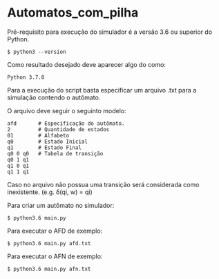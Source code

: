 # Automatos_com_pilha

Pré-requisito para execução do simulador é a versão 3.6 ou superior do Python.

```
$ python3 --version
```

Como resultado desejado deve aparecer algo do como:

```
Python 3.7.0
```

Para a execução do script basta especificar um arquivo .txt para a simulação contendo o autômato.

O arquivo deve seguir o seguinto modelo:

```
afd       # Especificação do autômato.
2         # Quantidade de estados
01        # Alfabeto
q0        # Estado Inicial
q1        # Estado Final
q0 0 q0   # Tabela de transição
q0 1 q1
q1 0 q1
q1 1 q1
```
Caso no arquivo não possua uma transição será considerada como inexistente. (e.g. δ(qi, w) = qi)

Para criar um autômato no simulador:
```
$ python3.6 main.py
```

Para executar o AFD de exemplo:
```
$ python3.6 main.py afd.txt
```

Para executar o AFN de exemplo:
```
$ python3.6 main.py afn.txt
```